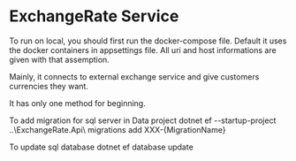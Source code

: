 # ExchangeRate Service

To run on local, you should first run the docker-compose file.
Default it uses the docker containers in appsettings file. All uri and host informations are given with that assemption.

Mainly, it connects to external exchange service and give customers currencies they want.

It has only one method for beginning. 

To add migration for sql server in Data project
dotnet ef --startup-project ..\ExchangeRate.Api\ migrations add XXX-{MigrationName}

To update sql database 
dotnet ef database update